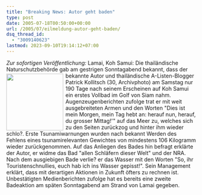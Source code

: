 ```yaml
---
title: "Breaking News: Autor geht baden"
type: post
date: 2005-07-18T00:50:00+00:00
url: /2005/07/eilmeldung-autor-geht-baden/
dsq_thread_id:
  - "3009140623"
lastmod: 2023-09-10T19:14:12+07:00
---
```

_Zur sofortigen Veröffentlichung:_ Lamai, Koh Samui: Die thailändische Naturschutzbehörde gab am gestrigen Sonntagabend bekannt, dass der bekannte Autor und thailändische A-Listen-Blogger <img src="/images/78.jpg" style="float: left;width:150px;margin-right:6px;margin-top:3px;" />Patrick Kollitsch (30, Archivphoto) am Samstag nur 190 Tage nach seinem Erscheinen auf Koh Samui ein erstes Vollbad im Golf von Siam nahm. Augenzeugenberichten zufolge trat er mit weit ausgebreiteten Armen und den Worten "Dies ist mein Morgen, mein Tag hebt an: herauf nun, herauf, du grosser Mittag!'" auf das Meer zu, welches sich zu den Seiten zurückzog und hinter ihm wieder schlo?. Erste Tsunamiwarnungen wurden nach bekannt Werden des Fehlens eines tsunamirelevanten Gewichtes von mindestens 106 Kilogramm wieder zurückgenommen. Auf das Anliegen des Bades hin befragt erklärte der Autor, er widme das Bad "allen Schläfern dieser Welt" und der NRA. Nach dem ausgiebigen Bade verlie? er das Wasser mit den Worten "So, ihr Touristenschnullies, euch hab ich ins Wasser gepisst!". Sein Management erklärt, dass mit derartigen Aktionen in Zukunft öfters zu rechnen ist. Unbestätigten Medienberichten zufolge hat es bereits eine zweite Badeaktion am späten Sonntagabend am Strand von Lamai gegeben.
